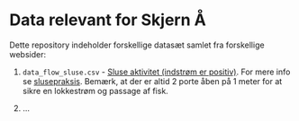 # Data relevant for Skjern Å

Dette repository indeholder forskellige datasæt samlet fra forskellige websider:

1) `data_flow_sluse.csv` - [Sluse aktivitet (indstrøm er
positiv)](http://hyde.dk/Sflow/default_flow.asp). For mere info se
[slusepraksis](https://hvidesandehavn.dk/om-havnen/saltdata/). Bemærk, at der er altid 2 porte åben
på 1 meter for at sikre en lokkestrøm og passage af fisk.

2) ...